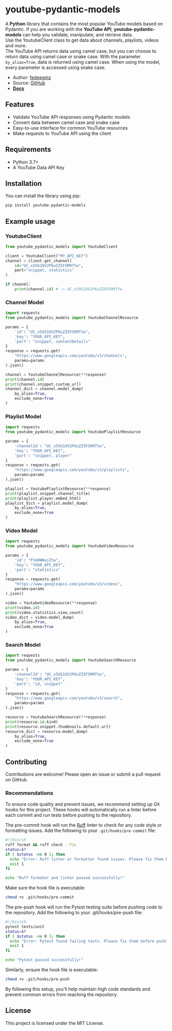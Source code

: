 # youtube-pydantic-models

A **Python** library that contains the most popular YouTube models based on Pydantic. If you are working with the **YouTube API**, **youtube-pydantic-models** can help you validate, manipulate, and retrieve data.  
Use the YoutubeClient class to get data about channels, playlists, videos and more.  
The YouTube API returns data using camel case, but you can choose to return data using camel case or snake case. With the parameter ```by_alias=True```, data is returned using camel case. When using the model, every parameter is accessed using snake case.

- Author: [fedeegmz](https://github.com/fedeegmz)
- Source: [GitHub](https://github.com/fedeegmz/youtube_pydantic_models)
- [**Docs**](https://fedeegmz.github.io/youtube-pydantic-models/)

## Features

- Validate YouTube API responses using Pydantic models
- Convert data between camel case and snake case
- Easy-to-use interface for common YouTube resources
- Make requests to YouTube API using the client

## Requirements

- Python 3.7+
- A YouTube Data API Key

## Installation

You can install the library using pip:

```sh
pip install youtube-pydantic-models
```

## Example usage

### YoutubeClient

```python
from youtube_pydantic_models import YoutubeClient

client = YoutubeClient("MY_API_KEY")
channel = client.get_channel(
    id="UC_x5XG1OV2P6uZZ5FSM9Ttw",
    part="snippet, statistics"
)

if channel:
    print(channel.id) # -> UC_x5XG1OV2P6uZZ5FSM9Ttw
```

### Channel Model

```python
import requests
from youtube_pydantic_models import YoutubeChannelResource

params = {
    'id': "UC_x5XG1OV2P6uZZ5FSM9Ttw",
    'key': "YOUR_API_KEY",
    'part': "snippet, contentDetails"
}
response = requests.get(
    "https://www.googleapis.com/youtube/v3/channels",
    params=params
).json()

channel = YoutubeChannelResource(**response)
print(channel.id)
print(channel.snippet.custom_url)
channel_dict = channel.model_dump(
    by_alias=True,
    exclude_none=True
)
```

### Playlist Model

```python
import requests
from youtube_pydantic_models import YoutubePlaylistResource

params = {
    'channelId': "UC_x5XG1OV2P6uZZ5FSM9Ttw",
    'key': "YOUR_API_KEY",
    'part': "snippet, player"
}
response = requests.get(
    "https://www.googleapis.com/youtube/v3/playlists",
    params=params
).json()

playlist = YoutubePlaylistResource(**response)
print(playlist.snippet.channel_title)
print(playlist.player.embed_html)
playlist_dict = playlist.model_dump(
    by_alias=True,
    exclude_none=True
)
```

### Video Model

```python
import requests
from youtube_pydantic_models import YoutubeVideoResource

params = {
    'id': "PJm8WNajZtw",
    'key': "YOUR_API_KEY",
    'part': "statistics"
}
response = requests.get(
    "https://www.googleapis.com/youtube/v3/videos",
    params=params
).json()

video = YoutubeVideoResource(**response)
print(video.id)
print(video.statistics.view_count)
video_dict = video.model_dump(
    by_alias=True,
    exclude_none=True
)
```

### Search Model

```python
import requests
from youtube_pydantic_models import YoutubeSearchResource

params = {
    'channelId': "UC_x5XG1OV2P6uZZ5FSM9Ttw",
    'key': "YOUR_API_KEY",
    'part': "id, snippet"
}
response = requests.get(
    "https://www.googleapis.com/youtube/v3/search",
    params=params
).json()

resource = YoutubeSearchResource(**response)
print(resource.id.kind)
print(resource.snippet.thumbnails.default.url)
resource_dict = resource.model_dump(
    by_alias=True,
    exclude_none=True
)
```

## Contributing

Contributions are welcome! Please open an issue or submit a pull request on GitHub.

### Recommendations

To ensure code quality and prevent issues, we recommend setting up Git hooks for this project. These hooks will automatically run a linter before each commit and run tests before pushing to the repository.

The pre-commit hook will run the [Ruff](https://github.com/charliermarsh/ruff) linter to check for any code style or formatting issues. Add the following to your `.git/hooks/pre-commit` file:

```bash
#!/bin/sh
ruff format && ruff check --fix
status=$?
if [ $status -ne 0 ]; then
  echo "Error: Ruff linter or formatter found issues. Please fix them before committing."
  exit 1
fi

echo "Ruff formater and linter passed successfully!"
```

Make sure the hook file is executable:

```bash
chmod +x .git/hooks/pre-commit
```

The pre-push hook will run the Pytest testing suite before pushing code to the repository. Add the following to your .git/hooks/pre-push file:

```bash
#!/bin/sh
pytest tests/unit
status=$?
if [ $status -ne 0 ]; then
  echo "Error: Pytest found failing tests. Please fix them before pushing."
  exit 1
fi

echo "Pytest passed successfully!"
```

Similarly, ensure the hook file is executable:

```bash
chmod +x .git/hooks/pre-push
```

By following this setup, you'll help maintain high code standards and prevent common errors from reaching the repository.


## License

This project is licensed under the MIT License.
